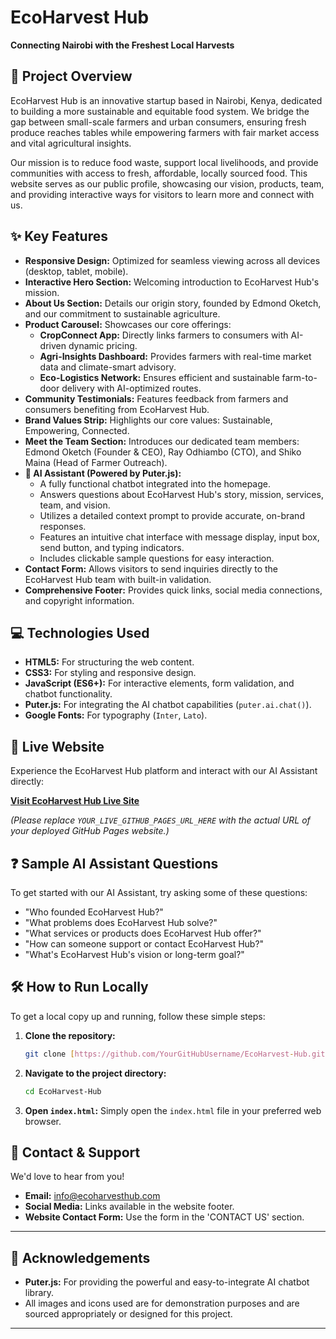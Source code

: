# EcoHarvest Hub

**Connecting Nairobi with the Freshest Local Harvests**

## 🌿 Project Overview

EcoHarvest Hub is an innovative startup based in Nairobi, Kenya, dedicated to building a more sustainable and equitable food system. We bridge the gap between small-scale farmers and urban consumers, ensuring fresh produce reaches tables while empowering farmers with fair market access and vital agricultural insights.

Our mission is to reduce food waste, support local livelihoods, and provide communities with access to fresh, affordable, locally sourced food. This website serves as our public profile, showcasing our vision, products, team, and providing interactive ways for visitors to learn more and connect with us.

## ✨ Key Features

* **Responsive Design:** Optimized for seamless viewing across all devices (desktop, tablet, mobile).
* **Interactive Hero Section:** Welcoming introduction to EcoHarvest Hub's mission.
* **About Us Section:** Details our origin story, founded by Edmond Oketch, and our commitment to sustainable agriculture.
* **Product Carousel:** Showcases our core offerings:
    * **CropConnect App:** Directly links farmers to consumers with AI-driven dynamic pricing.
    * **Agri-Insights Dashboard:** Provides farmers with real-time market data and climate-smart advisory.
    * **Eco-Logistics Network:** Ensures efficient and sustainable farm-to-door delivery with AI-optimized routes.
* **Community Testimonials:** Features feedback from farmers and consumers benefiting from EcoHarvest Hub.
* **Brand Values Strip:** Highlights our core values: Sustainable, Empowering, Connected.
* **Meet the Team Section:** Introduces our dedicated team members: Edmond Oketch (Founder & CEO), Ray Odhiambo (CTO), and Shiko Maina (Head of Farmer Outreach).
* **🚀 AI Assistant (Powered by Puter.js):**
    * A fully functional chatbot integrated into the homepage.
    * Answers questions about EcoHarvest Hub's story, mission, services, team, and vision.
    * Utilizes a detailed context prompt to provide accurate, on-brand responses.
    * Features an intuitive chat interface with message display, input box, send button, and typing indicators.
    * Includes clickable sample questions for easy interaction.
* **Contact Form:** Allows visitors to send inquiries directly to the EcoHarvest Hub team with built-in validation.
* **Comprehensive Footer:** Provides quick links, social media connections, and copyright information.

## 💻 Technologies Used

* **HTML5:** For structuring the web content.
* **CSS3:** For styling and responsive design.
* **JavaScript (ES6+):** For interactive elements, form validation, and chatbot functionality.
* **Puter.js:** For integrating the AI chatbot capabilities (`puter.ai.chat()`).
* **Google Fonts:** For typography (`Inter`, `Lato`).

## 🚀 Live Website

Experience the EcoHarvest Hub platform and interact with our AI Assistant directly:

**[Visit EcoHarvest Hub Live Site](YOUR_LIVE_GITHUB_PAGES_URL_HERE)**

*(Please replace `YOUR_LIVE_GITHUB_PAGES_URL_HERE` with the actual URL of your deployed GitHub Pages website.)*

## ❓ Sample AI Assistant Questions

To get started with our AI Assistant, try asking some of these questions:

* "Who founded EcoHarvest Hub?"
* "What problems does EcoHarvest Hub solve?"
* "What services or products does EcoHarvest Hub offer?"
* "How can someone support or contact EcoHarvest Hub?"
* "What's EcoHarvest Hub's vision or long-term goal?"

## 🛠️ How to Run Locally

To get a local copy up and running, follow these simple steps:

1.  **Clone the repository:**
    ```bash
    git clone [https://github.com/YourGitHubUsername/EcoHarvest-Hub.git](https://github.com/YourGitHubUsername/EcoHarvest-Hub.git)
    ```
2.  **Navigate to the project directory:**
    ```bash
    cd EcoHarvest-Hub
    ```
3.  **Open `index.html`:** Simply open the `index.html` file in your preferred web browser.

## 🤝 Contact & Support

We'd love to hear from you!

* **Email:** info@ecoharvesthub.com
* **Social Media:** Links available in the website footer.
* **Website Contact Form:** Use the form in the 'CONTACT US' section.

---

## 🙏 Acknowledgements

* **Puter.js:** For providing the powerful and easy-to-integrate AI chatbot library.
* All images and icons used are for demonstration purposes and are sourced appropriately or designed for this project.

---
